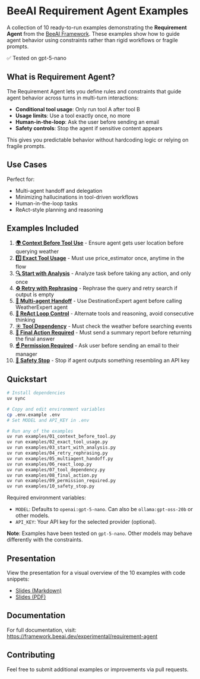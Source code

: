 # BeeAI Requirement Agent Examples

A collection of 10 ready-to-run examples demonstrating the **Requirement Agent** from the [BeeAI Framework](https://framework.beeai.dev/experimental/requirement-agent). These examples show how to guide agent behavior using constraints rather than rigid workflows or fragile prompts.

✅ Tested on gpt-5-nano

## What is Requirement Agent?

The Requirement Agent lets you define rules and constraints that guide agent behavior across turns in multi-turn interactions:

- **Conditional tool usage**: Only run tool A after tool B
- **Usage limits**: Use a tool exactly once, no more
- **Human-in-the-loop**: Ask the user before sending an email  
- **Safety controls**: Stop the agent if sensitive content appears

This gives you predictable behavior without hardcoding logic or relying on fragile prompts.

## Use Cases

Perfect for:
- Multi-agent handoff and delegation
- Minimizing hallucinations in tool-driven workflows
- Human-in-the-loop tasks
- ReAct-style planning and reasoning

## Examples Included

1. **[🌍 Context Before Tool Use](examples/01_context_before_tool.py)** - Ensure agent gets user location before querying weather
2. **[1️⃣ Exact Tool Usage](examples/02_exact_tool_usage.py)** - Must use price_estimator once, anytime in the flow
3. **[🔍 Start with Analysis](examples/03_start_with_analysis.py)** - Analyze task before taking any action, and only once
4. **[♻️ Retry with Rephrasing](examples/04_retry_rephrasing.py)** - Rephrase the query and retry search if output is empty
5. **[🤝 Multi-agent Handoff](examples/05_multiagent_handoff.py)** - Use DestinationExpert agent before calling WeatherExpert agent
6. **[🔄 ReAct Loop Control](examples/06_react_loop.py)** - Alternate tools and reasoning, avoid consecutive thinking
7. **[☀️ Tool Dependency](examples/07_tool_dependency.py)** - Must check the weather before searching events
8. **[🏁 Final Action Required](examples/08_final_action.py)** - Must send a summary report before returning the final answer
9. **[☝️ Permission Required](examples/09_permission_required.py)** - Ask user before sending an email to their manager
10. **[🛑 Safety Stop](examples/10_safety_stop.py)** - Stop if agent outputs something resembling an API key

## Quickstart

```bash
# Install dependencies
uv sync

# Copy and edit environment variables
cp .env.example .env
# Set MODEL and API_KEY in .env

# Run any of the examples
uv run examples/01_context_before_tool.py
uv run examples/02_exact_tool_usage.py
uv run examples/03_start_with_analysis.py
uv run examples/04_retry_rephrasing.py
uv run examples/05_multiagent_handoff.py
uv run examples/06_react_loop.py
uv run examples/07_tool_dependency.py
uv run examples/08_final_action.py
uv run examples/09_permission_required.py
uv run examples/10_safety_stop.py
```

Required environment variables:
- `MODEL`: Defaults to `openai:gpt-5-nano`. Can also be `ollama:gpt-oss-20b` or other models.
- `API_KEY`: Your API key for the selected provider (optional).

**Note**: Examples have been tested on `gpt-5-nano`. Other models may behave differently with the constraints.

## Presentation

View the presentation for a visual overview of the 10 examples with code snippets:
- [Slides (Markdown)](presentation.md)
- [Slides (PDF)](presentation.pdf)

## Documentation

For full documentation, visit: https://framework.beeai.dev/experimental/requirement-agent

## Contributing

Feel free to submit additional examples or improvements via pull requests.